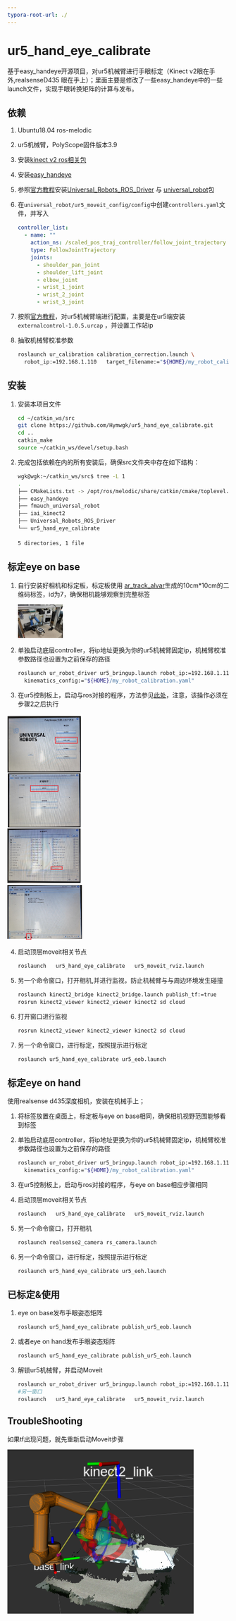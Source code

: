 ```yaml
---
typora-root-url: ./
---
```


# ur5_hand_eye_calibrate
基于easy_handeye开源项目，对ur5机械臂进行手眼标定（Kinect v2眼在手外,realsenseD435 眼在手上）；里面主要是修改了一些easy_handeye中的一些launch文件，实现手眼转换矩阵的计算与发布。

## 依赖

1. Ubuntu18.04   ros-melodic

2. ur5机械臂，PolyScope固件版本3.9

3. 安装[kinect v2 ros相关包](https://github.com/code-iai/iai_kinect2.git)

4. 安装[easy_handeye](https://github.com/IFL-CAMP/easy_handeye)

5. 参照[官方教程](https://github.com/UniversalRobots/Universal_Robots_ROS_Driver)安装[Universal_Robots_ROS_Driver](https://github.com/UniversalRobots/Universal_Robots_ROS_Driver) 与 [universal_robot](https://github.com/fmauch/universal_robot)包

6. 在`universal_robot/ur5_moveit_config/config`中创建`controllers.yaml`文件，并写入

   ```yaml
   controller_list:
     - name: ""
       action_ns: /scaled_pos_traj_controller/follow_joint_trajectory
       type: FollowJointTrajectory
       joints:
         - shoulder_pan_joint
         - shoulder_lift_joint
         - elbow_joint
         - wrist_1_joint
         - wrist_2_joint
         - wrist_3_joint
   ```

7. 按照[官方教程](https://github.com/UniversalRobots/Universal_Robots_ROS_Driver/blob/master/ur_robot_driver/doc/install_urcap_cb3.md)，对ur5机械臂端进行配置，主要是在ur5端安装`externalcontrol-1.0.5.urcap` ，并设置工作站ip

8. 抽取机械臂校准参数

   ```bash
   roslaunch ur_calibration calibration_correction.launch \
     robot_ip:=192.168.1.110   target_filename:="${HOME}/my_robot_calibration.yaml"
   ```

   

## 安装

1. 安装本项目文件

   ```bash
   cd ~/catkin_ws/src
   git clone https://github.com/Hymwgk/ur5_hand_eye_calibrate.git
   cd ..
   catkin_make
   source ~/catkin_ws/devel/setup.bash
   ```
   
2. 完成包括依赖在内的所有安装后，确保src文件夹中存在如下结构：
    ```bash
    wgk@wgk:~/catkin_ws/src$ tree -L 1
    .
    ├── CMakeLists.txt -> /opt/ros/melodic/share/catkin/cmake/toplevel.cmake
    ├── easy_handeye
    ├── fmauch_universal_robot
    ├── iai_kinect2
    ├── Universal_Robots_ROS_Driver
    └── ur5_hand_eye_calibrate
    
    5 directories, 1 file
    ```



## 标定eye on base

1. 自行安装好相机和标定板，标定板使用 [ar_track_alvar](http://wiki.ros.org/ar_track_alvar/)生成的10cm*10cm的二维码标签，id为7，确保相机能够观察到完整标签

   <img src="./README.assets/微信图片_20220404105908.jpg" alt="微信图片_20220404105908" style="zoom: 10%;" />

   

2. 单独启动底层controller，将ip地址更换为你的ur5机械臂固定ip，机械臂校准参数路径也设置为之前保存的路径

   ```bash
   roslaunch ur_robot_driver ur5_bringup.launch robot_ip:=192.168.1.110 \
     kinematics_config:="${HOME}/my_robot_calibration.yaml"
   ```

3. 在ur5控制板上，启动与ros对接的程序，方法参见[此处](https://github.com/UniversalRobots/Universal_Robots_ROS_Driver/blob/master/ur_robot_driver/doc/install_urcap_cb3.md)，注意，该操作必须在步骤2之后执行

<img src="./README.assets/微信图片_20220404115557.jpg" alt="微信图片_20220404115557" style="zoom:50%;" />

4. 启动顶层moveit相关节点

   ```bash
   roslaunch   ur5_hand_eye_calibrate   ur5_moveit_rviz.launch
   ```

5. 另一个命令窗口，打开相机,并进行监视，防止机械臂与与周边环境发生碰撞

   ```bash
   roslaunch kinect2_bridge kinect2_bridge.launch publish_tf:=true
   rosrun kinect2_viewer kinect2_viewer kinect2 sd cloud
   ```

6. 打开窗口进行监视

   ```bash
   rosrun kinect2_viewer kinect2_viewer kinect2 sd cloud
   ```

7. 另一个命令窗口，进行标定，按照提示进行标定

   ```bash
   roslaunch ur5_hand_eye_calibrate ur5_eob.launch
   ```









## 标定eye on hand

使用realsense d435深度相机，安装在机械手上； 

1. 将标签放置在桌面上，标定板与eye on base相同，确保相机视野范围能够看到标签



2. 单独启动底层controller，将ip地址更换为你的ur5机械臂固定ip，机械臂校准参数路径也设置为之前保存的路径

   ```bash
   roslaunch ur_robot_driver ur5_bringup.launch robot_ip:=192.168.1.110 \
     kinematics_config:="${HOME}/my_robot_calibration.yaml"
   ```

3. 在ur5控制板上，启动与ros对接的程序，与eye on base相应步骤相同

   

4. 启动顶层moveit相关节点

   ```bash
   roslaunch   ur5_hand_eye_calibrate   ur5_moveit_rviz.launch
   ```

5. 另一个命令窗口，打开相机

   ```bash
   roslaunch realsense2_camera rs_camera.launch
   ```

6. 另一个命令窗口，进行标定，按照提示进行标定

   ```bash
   roslaunch ur5_hand_eye_calibrate ur5_eoh.launch
   ```







## 已标定&使用

1. eye on base发布手眼姿态矩阵

   ```bash
   roslaunch ur5_hand_eye_calibrate publish_ur5_eob.launch
   ```
   
2. 或者eye on hand发布手眼姿态矩阵

   ```bash
   roslaunch ur5_hand_eye_calibrate publish_ur5_eoh.launch
   ```
   
2. 解锁ur5机械臂，并启动Moveit

   ```bash
   roslaunch ur_robot_driver ur5_bringup.launch robot_ip:=192.168.1.110   kinematics_config:="${HOME}/my_robot_calibration.yaml"
   #另一窗口
   roslaunch   ur5_hand_eye_calibrate   ur5_moveit_rviz.launch
   ```

## TroubleShooting

   如果tf出现问题，就先重新启动Moveit步骤

<img src="./README.assets/image-20220403221438766.png" alt="image-20220403221438766" style="zoom:50%;" />

